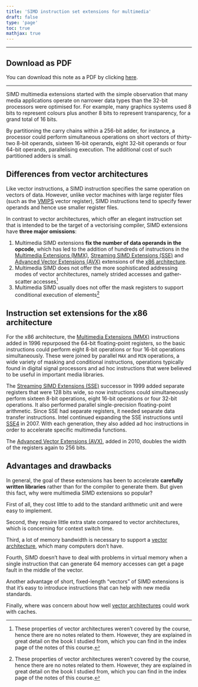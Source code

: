 ```yaml
---
title: 'SIMD instruction set extensions for multimedia'
draft: false
type: 'page'
toc: true
mathjax: true
---
```


---

## Download as PDF

You can download this note as a PDF by clicking [here](simd-ise.pdf).

---

SIMD multimedia extensions started with the simple observation that many media applications operate on narrower data types than the 32-bit processors were optimised for. For example, many graphics systems used 8 bits to represent colours plus another 8 bits to represent transparency, for a grand total of 16 bits.

By partitioning the carry chains within a 256-bit adder, for instance, a processor could perform simultaneous operations on short vectors of thirty-two 8-bit operands, sixteen 16-bit operands, eight 32-bit operands or four 64-bit operands, parallelising execution. The additional cost of such partitioned adders is small.

## Differences from vector architectures

Like vector instructions, a SIMD instruction specifies the same operation on vectors of data. However, unlike vector machines with large register files (such as the [VMIPS](../aca24-vector#the-vmips-architecture) vector register), SIMD instructions tend to specify fewer operands and hence use smaller register files.

In contrast to vector architectures, which offer an elegant instruction set that is intended to be the target of a vectorising compiler, SIMD extensions have **three major omissions**:

1. Multimedia SIMD extensions **fix the number of data operands in the opcode**, which has led to the addition of hundreds of instructions in the [Multimedia Extensions (MMX)](https://en.wikipedia.org/wiki/MMX_(instruction_set)), [Streaming SIMD Extensions (SSE)](https://en.wikipedia.org/wiki/Streaming_SIMD_Extensions) and [Advanced Vector Extensions (AVX)](https://en.wikipedia.org/wiki/Advanced_Vector_Extensions) extensions of the [x86 architecture](#instruction-set-extensions-for-the-x86-architecture).
2. Multimedia SIMD does not offer the more sophisticated addressing modes of vector architectures, namely strided accesses and gather-scatter accesses[^1]
3. Multimedia SIMD usually does not offer the mask registers to support conditional execution of elements[^1]

## Instruction set extensions for the x86 architecture

For the x86 architecture, the [Multimedia Extensions (MMX)](https://en.wikipedia.org/wiki/MMX_(instruction_set)) instructions added in 1996 repurposed the 64-bit floating-point registers, so the basic instructions could perform eight 8-bit operations or four 16-bit operations simultaneously. These were joined by parallel `MAX` and `MIN` operations, a wide variety of masking and conditional instructions, operations typically found in digital signal processors and ad hoc instructions that were believed to be useful in important media libraries.

The [Streaming SIMD Extensions (SSE)](https://en.wikipedia.org/wiki/Streaming_SIMD_Extensions) successor in 1999 added separate registers that were 128 bits wide, so now instructions could simultaneously perform sixteen 8-bit operations, eight 16-bit operations or four 32-bit operations. It also performed parallel single-precision floating-point arithmetic. Since SSE had separate registers, it needed separate data transfer instructions. Intel continued expanding the SSE instructions until [SSE4](https://en.wikipedia.org/wiki/SSE4) in 2007. With each generation, they also added ad hoc instructions in order to accelerate specific multimedia functions.

The [Advanced Vector Extensions (AVX)](https://en.wikipedia.org/wiki/Advanced_Vector_Extensions), added in 2010, doubles the width of the registers again to 256 bits.

## Advantages and drawbacks

In general, the goal of these extensions has been to accelerate **carefully written libraries** rather than for the compiler to generate them. But given this fact, why were multimedia SIMD extensions so popular?

First of all, they cost little to add to the standard arithmetic unit and were easy to implement.

Second, they require little extra state compared to vector architectures, which is concerning for context switch time.

Third, a lot of memory bandwidth is necessary to support a [vector architecture](../aca24-vector), which many computers don’t have.

Fourth, SIMD doesn’t have to deal with problems in virtual memory when a single instruction that can generate 64 memory accesses can get a page fault in the middle of the vector.

Another advantage of short, fixed-length “vectors” of SIMD extensions is that it’s easy to introduce instructions that can help with new media standards.

Finally, where was concern about how well [vector architectures](../aca24-vector) could work with caches.

[^1]: These properties of vector architectures weren’t covered by the course, hence there are no notes related to them. However, they are explained in great detail on the book I studied from, which you can find in the index page of the notes of this course.
